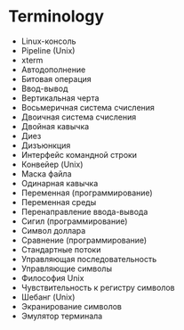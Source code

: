 # Terminology

- Linux-консоль
- Pipeline (Unix)
- xterm
- Автодополнение
- Битовая операция
- Ввод-вывод
- Вертикальная черта
- Восьмеричная система счисления
- Двоичная система счисления
- Двойная кавычка
- Диез
- Дизъюнкция
- Интерфейс командной строки
- Конвейер (Unix)
- Маска файла
- Одинарная кавычка
- Переменная (программирование)
- Переменная среды
- Перенаправление ввода-вывода
- Сигил (программирование)
- Символ доллара
- Сравнение (программирование)
- Стандартные потоки
- Управляющая последовательность
- Управляющие символы
- Философия Unix
- Чувствительность к регистру символов
- Шебанг (Unix)
- Экранирование символов
- Эмулятор терминала
